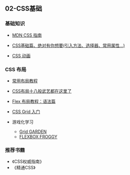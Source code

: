 ## 02-CSS基础

### 基础知识

- [MDN CSS 指南](https://developer.mozilla.org/zh-CN/docs/Web/Guide/CSS/CSS%E5%9F%BA%E7%A1%80)

- [CSS基础篇、绝对有你想要(引入方法、选择器、常用属性...)](https://www.cnblogs.com/suoning/p/5625582.html)

- [CSS 动画](https://segmentfault.com/a/1190000006699023)

### CSS 布局

- [常用布局教程](http://zh.learnlayout.com/)

- [CSS布局十八般武艺都在这里了](https://segmentfault.com/a/1190000008789039#articleHeader1)

- [Flex 布局教程：语法篇](http://www.ruanyifeng.com/blog/2015/07/flex-grammar.html)

- [CSS Grid 入门](https://zhuanlan.zhihu.com/p/26757425)

- 游戏化学习
  - [Grid GARDEN](http://cssgridgarden.com/#zh-cn)
  - [FLEXBOX FROGGY](http://flexboxfroggy.com/#zh-cn)

### 推荐书籍

- 《CSS权威指南》
- 《精通CSS》
